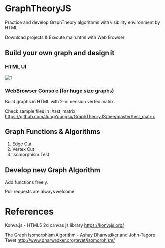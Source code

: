 # GraphTheoryJS

Practice and develop GraphTheory algorithms with visibility environment by HTML

Download projects & Execute main.html with Web Browser

## Build your own graph and design it
### HTML UI
![1](https://user-images.githubusercontent.com/26422493/102302361-416c5980-3f9c-11eb-8571-dc7cb7a9f3ea.JPG)

### WebBrowser Console (for huge size graphs)
Build graphs in HTML with 2-dimension vertex matrix.

Check sample files in ./test_matrix https://github.com/JungYoungsu/GraphTheoryJS/tree/master/test_matrix


## Graph Functions & Algorithms
1. Edge Cut
2. Vertex Cut
3. Isomorphism Test

## Develop new Graph Algorithm
Add functions freely.

Pull requests are always welcome.

# References
Konva.js - HTML5 2d canvas js library
https://konvajs.org/

The Graph Isomorphism Algorithm - Ashay Dharwadker and John-Tagore Tevet
http://www.dharwadker.org/tevet/isomorphism/

